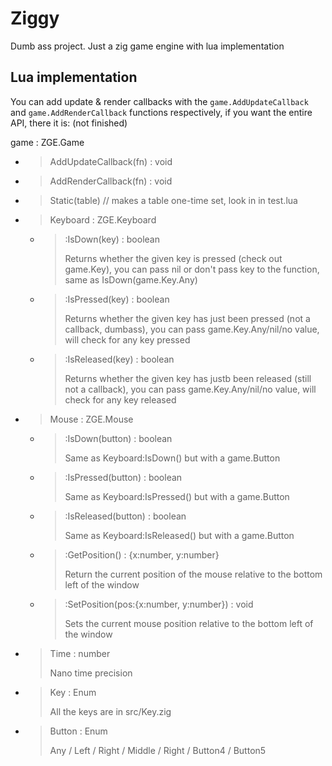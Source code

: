 # Ziggy
Dumb ass project. Just a zig game engine with lua implementation
## Lua implementation
You can add update & render callbacks with the `game.AddUpdateCallback` and `game.AddRenderCallback` functions respectively,
if you want the entire API, there it is: (not finished)

game : ZGE.Game
- > AddUpdateCallback(fn) : void
- > AddRenderCallback(fn) : void
- > Static(table) // makes a table one-time set, look in in test.lua
- > Keyboard : ZGE.Keyboard
  - > :IsDown(key) : boolean
    > 
    > Returns whether the given key is pressed (check out game.Key), you can pass nil or don't pass key to the function, same as IsDown(game.Key.Any)
  - > :IsPressed(key) : boolean
    > 
    > Returns whether the given key has just been pressed (not a callback, dumbass), you can pass game.Key.Any/nil/no value, will check for any key pressed
  - > :IsReleased(key) : boolean
    > 
    > Returns whether the given key has justb been released (still not a callback), you can pass game.Key.Any/nil/no value, will check for any key released
- > Mouse : ZGE.Mouse
  - > :IsDown(button) : boolean
    >
    > Same as Keyboard:IsDown() but with a game.Button
  - > :IsPressed(button) : boolean
    >
    > Same as Keyboard:IsPressed() but with a game.Button
  - > :IsReleased(button) : boolean
    >
    > Same as Keyboard:IsReleased() but with a game.Button
  - > :GetPosition() : {x:number, y:number}
    >
    > Return the current position of the mouse relative to the bottom left of the window
  - > :SetPosition(pos:{x:number, y:number}) : void
    >
    > Sets the current mouse position relative to the bottom left of the window
- > Time : number
  >
  > Nano time precision
- > Key : Enum
  >
  > All the keys are in src/Key.zig
- > Button : Enum
  >
  > Any / Left / Right / Middle / Right / Button4 / Button5
